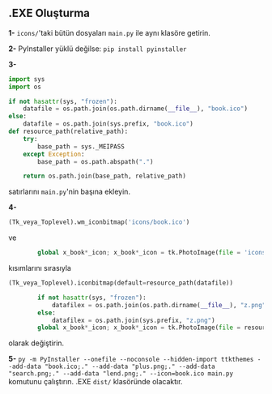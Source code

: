 ## .EXE Oluşturma

**1-** `icons/`'taki bütün dosyaları `main.py` ile aynı klasöre getirin.


**2-** PyInstaller yüklü değilse: `pip install pyinstaller`


**3-**
```python
import sys
import os

if not hasattr(sys, "frozen"):
    datafile = os.path.join(os.path.dirname(__file__), "book.ico")
else:
    datafile = os.path.join(sys.prefix, "book.ico")
def resource_path(relative_path):    
    try:       
        base_path = sys._MEIPASS
    except Exception:
        base_path = os.path.abspath(".")

    return os.path.join(base_path, relative_path)
```

satırlarını `main.py`'nin başına ekleyin.


**4-**
```python
(Tk_veya_Toplevel).wm_iconbitmap('icons/book.ico')
```

ve

```python
        global x_book*_icon; x_book*_icon = tk.PhotoImage(file = 'icons/z.png')        # x (add, search, lend) * (hiçbir şey veya s) z (plus, search, lend)
```

kısımlarını sırasıyla

```python
(Tk_veya_Toplevel).iconbitmap(default=resource_path(datafile))
```

```python
        if not hasattr(sys, "frozen"):
            datafilex = os.path.join(os.path.dirname(__file__), "z.png")        # datafilex değişkeninin adı birden fazla fotoğraf için değiştirilebilir
        else:
            datafilex = os.path.join(sys.prefix, "z.png")
        global x_book*_icon; x_book*_icon = tk.PhotoImage(file = resource_path(datafilex))
```

olarak değiştirin.


**5-** `py -m PyInstaller --onefile --noconsole --hidden-import ttkthemes --add-data "book.ico;." --add-data "plus.png;." --add-data "search.png;." --add-data "lend.png;." --icon=book.ico main.py` komutunu çalıştırın. .EXE `dist/` klasöründe olacaktır.